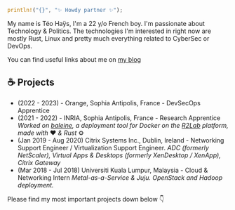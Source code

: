 ```rust
println!("{}", "✨ Howdy partner ✨");
```
My name is Téo Haÿs, I'm a 22 y/o French boy. I'm passionate about Technology & Politics. The technologies I'm interested in right now are mostly Rust, Linux and pretty much everything related to CyberSec or DevOps.

You can find useful links about me on [my blog](https://ring0.haysberg.io/)

## ☕ Projects
- (2022 - 2023) - Orange, Sophia Antipolis, France - DevSecOps Apprentice
- (2021 - 2022) - INRIA, Sophia Antipolis, France - Research Apprentice
*Worked on [baleine](https://github.com/haysberg/baleine), a deployment tool for Docker on the [R2Lab](https://r2lab.inria.fr/index.md) platform, made with* ❤️ *& Rust* ⚙️
- (Jan 2019 - Aug 2020) Citrix Systems Inc., Dublin, Ireland - Networking Support Engineer / Virtualization Support Engineer.
*ADC (formerly NetScaler), Virtual Apps & Desktops (formerly XenDesktop / XenApp), Citrix Gateway*
- (Mar 2018 - Jul 2018) Universiti Kuala Lumpur, Malaysia - Cloud & Networking Intern
*Metal-as-a-Service & Juju. OpenStack and Hadoop deployment.*

Please find my most important projects down below 👇
